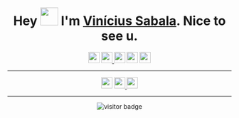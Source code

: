 
<h1 align="center">Hey <img src="https://raw.githubusercontent.com/ShahriarShafin/ShahriarShafin/main/Assets/hi.gif" width="40px"/> I'm <a href="https://solo.to/sabala" target="_blank">Vinícius Sabala</a>. Nice to see u.</h1>

<p align="center">
  <a href="mailto:sab4la@gmail.com"><img src="https://img.shields.io/badge/Gmail-D14836?style=for-the-badge&logo=gmail&logoColor=white" height=25></a>
  <a href="https://wa.me/5567999556101/"><img src="https://img.shields.io/badge/WhatsApp-25D366?style=for-the-badge&logo=whatsapp&logoColor=white" height=25>
  <a href="https://www.twitter.com/vncsbl"><img src="https://img.shields.io/badge/twitter-%231DA1F2.svg?&style=for-the-badge&logo=twitter&logoColor=white" height=25></a>
  <a href="https://www.linkedin.com/in/vncsbl/"><img src="https://img.shields.io/badge/linkedin-%4267B2.svg?&style=for-the-badge&logo=linkedin&logoColor=white" height=25></a>
  <a href="https://www.instagram.com/vini.sabala/"><img src="https://img.shields.io/badge/instagram-%23E4405F.svg?&style=for-the-badge&logo=instagram&logoColor=white" height=25></a>
<hr/>
<p align="center">
  <a href="https://steamcommunity.com/id/sabala/"><img src="https://img.shields.io/badge/Steam-000000?style=for-the-badge&logo=steam&logoColor=white" height=25></a>
  <a href="https://forums.comunidades.riotgames.com/t5/user/viewprofilepage/user-id/1097631"><img src="https://img.shields.io/badge/Riot_Games-D32936?style=for-the-badge&logo=riot-games&logoColor=white" height=25>
  <a href="https://discord.gg/qYrymA4"><img src="https://img.shields.io/badge/Discord-5865F2?style=for-the-badge&logo=discord&logoColor=white" height=25></a>
<hr/></p>
<p align="center"><img src="https://visitor-badge.laobi.icu/badge?page_id=sabala.sabala" alt="visitor badge"></img></p>
